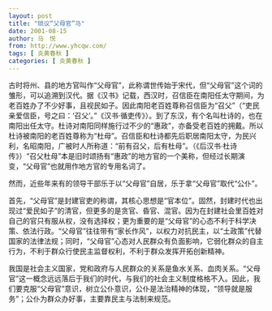 ```yaml
---
layout: post
title: "琐议“父母官”马"
date: 2001-08-15
author: 马　悦
from: http://www.yhcqw.com/
tags: [ 炎黄春秋 ]
categories: [ 炎黄春秋 ]
---
```





古时将州、县的地方官叫作“父母官”，此称谓世传始于宋代，但“父母官”这个词的雏形，可以追溯到汉代。据《汉书》记载，西汉时，召信臣在南阳任太守期间，为老百姓办了不少好事，且视民如子。因此南阳老百姓尊称召信臣为“召父”（“吏民亲爱信臣，号之曰：‘召父’。”《汉书·循吏传》）。到了东汉，有个名叫杜诗的，也在南阳出任太守。杜诗对南阳同样施行过不少的“惠政”，亦备受老百姓的拥戴。所以杜诗被南阳的老百姓尊称为“杜母”。召信臣和杜诗都先后职居南阳太守，为民兴利，名昭南阳，广被时人所称道：“前有召父，后有杜母”。（《后汉书·杜诗传》）“召父杜母”本是旧时颂扬有“惠政”的地方官的一个美称，但经过长期演变，“父母官”也就用作地方官的专用名词了。

然而，近些年来有的领导干部乐于以“父母官”自居，乐于拿“父母官”取代“公仆”。


首先，“父母官”是封建官吏的称谓，其核心思想是“官本位”。固然，封建时代也出现过“爱民如子”的清官，但更多的是贪官、昏官、混官。因为在封建社会里百姓对自己的官只有服从权，没有选择权；更为重要的是“父母官”的心态不利于科学决策、依法行政。“父母官”往往带有“家长作风”，以权力对抗民主，以“土政策”代替国家的法律法规；同时，“父母官”心态对人民群众有负面影响，它弱化群众的自主行为，不利于群众行使民主监督权利，不利于群众发挥开拓创新精神。


我国是社会主义国家，党和政府与人民群众的关系是鱼水关系、血肉关系。“父母官”这一概念远远落后于我们的时代，与我们的社会主义制度格格不入。因此，我们要克服“父母官”意识，树立公仆意识，公仆是法治精神的体现，“领导就是服务”；公仆为群众办好事，主要靠民主与法制来规范。


